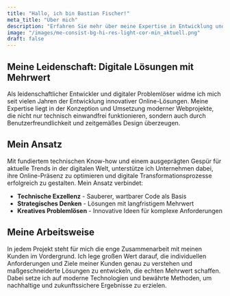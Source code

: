 ```yaml
---
title: "Hallo, ich bin Bastian Fischer!"
meta_title: "Über mich"
description: "Erfahren Sie mehr über meine Expertise in Entwicklung und digitalen Lösungen"
image: "/images/me-consist-bg-hi-res-light-cor-min_aktuell.png"
draft: false
---
```


## Meine Leidenschaft: Digitale Lösungen mit Mehrwert

Als leidenschaftlicher Entwickler und digitaler Problemlöser widme ich mich seit vielen Jahren der Entwicklung innovativer Online-Lösungen. Meine Expertise liegt in der Konzeption und Umsetzung moderner Webprojekte, die nicht nur technisch einwandfrei funktionieren, sondern auch durch Benutzerfreundlichkeit und zeitgemäßes Design überzeugen.

## Mein Ansatz

Mit fundiertem technischen Know-how und einem ausgeprägten Gespür für aktuelle Trends in der digitalen Welt, unterstütze ich Unternehmen dabei, ihre Online-Präsenz zu optimieren und digitale Transformationsprozesse erfolgreich zu gestalten. Mein Ansatz verbindet:

- **Technische Exzellenz** - Sauberer, wartbarer Code als Basis
- **Strategisches Denken** - Lösungen mit langfristigem Mehrwert
- **Kreatives Problemlösen** - Innovative Ideen für komplexe Anforderungen

## Meine Arbeitsweise

In jedem Projekt steht für mich die enge Zusammenarbeit mit meinen Kunden im Vordergrund. Ich lege großen Wert darauf, die individuellen Anforderungen und Ziele meiner Kunden genau zu verstehen und maßgeschneiderte Lösungen zu entwickeln, die echten Mehrwert schaffen. Dabei setze ich auf moderne Technologien und bewährte Methoden, um nachhaltige und zukunftssichere Ergebnisse zu erzielen.
